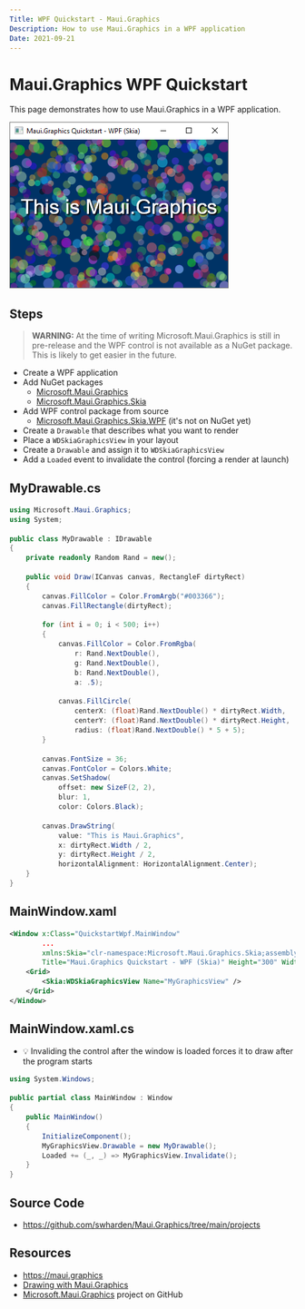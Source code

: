 ```yaml
---
Title: WPF Quickstart - Maui.Graphics
Description: How to use Maui.Graphics in a WPF application
Date: 2021-09-21
---
```


# Maui.Graphics WPF Quickstart

This page demonstrates how to use Maui.Graphics in a WPF application. 

<div class='text-center img-border'>

![](maui-graphics-quickstart-wpf.png)

</div>

## Steps

> **WARNING:** At the time of writing Microsoft.Maui.Graphics is still in pre-release and the WPF control is not available as a NuGet package. This is likely to get easier in the future.

* Create a WPF application
* Add NuGet packages
  * [Microsoft.Maui.Graphics](https://www.nuget.org/packages/Microsoft.Maui.Graphics)
  * [Microsoft.Maui.Graphics.Skia](https://www.nuget.org/packages/Microsoft.Maui.Graphics.Skia)
* Add WPF control package from source
  * [Microsoft.Maui.Graphics.Skia.WPF](https://github.com/dotnet/Microsoft.Maui.Graphics/tree/main/src/Microsoft.Maui.Graphics.Skia.WPF) (it's not on NuGet yet)
* Create a `Drawable` that describes what you want to render
* Place a `WDSkiaGraphicsView` in your layout
* Create a `Drawable` and assign it to `WDSkiaGraphicsView`
* Add a `Loaded` event to invalidate the control (forcing a render at launch)

## MyDrawable.cs
```cs
using Microsoft.Maui.Graphics;
using System;

public class MyDrawable : IDrawable
{
    private readonly Random Rand = new();

    public void Draw(ICanvas canvas, RectangleF dirtyRect)
    {
        canvas.FillColor = Color.FromArgb("#003366");
        canvas.FillRectangle(dirtyRect);

        for (int i = 0; i < 500; i++)
        {
            canvas.FillColor = Color.FromRgba(
                r: Rand.NextDouble(),
                g: Rand.NextDouble(),
                b: Rand.NextDouble(),
                a: .5);

            canvas.FillCircle(
                centerX: (float)Rand.NextDouble() * dirtyRect.Width,
                centerY: (float)Rand.NextDouble() * dirtyRect.Height,
                radius: (float)Rand.NextDouble() * 5 + 5);
        }

        canvas.FontSize = 36;
        canvas.FontColor = Colors.White;
        canvas.SetShadow(
            offset: new SizeF(2, 2),
            blur: 1,
            color: Colors.Black);

        canvas.DrawString(
            value: "This is Maui.Graphics",
            x: dirtyRect.Width / 2,
            y: dirtyRect.Height / 2,
            horizontalAlignment: HorizontalAlignment.Center);
    }
}
```

## MainWindow.xaml

```xml
<Window x:Class="QuickstartWpf.MainWindow"
        ...
        xmlns:Skia="clr-namespace:Microsoft.Maui.Graphics.Skia;assembly=Microsoft.Maui.Graphics.Skia.WPF"
        Title="Maui.Graphics Quickstart - WPF (Skia)" Height="300" Width="400">
    <Grid>
        <Skia:WDSkiaGraphicsView Name="MyGraphicsView" />
    </Grid>
</Window>
```

## MainWindow.xaml.cs

* 💡 Invaliding the control after the window is loaded forces it to draw after the program starts

```cs
using System.Windows;

public partial class MainWindow : Window
{
    public MainWindow()
    {
        InitializeComponent();
        MyGraphicsView.Drawable = new MyDrawable();
        Loaded += (_, _) => MyGraphicsView.Invalidate();
    }
}
```

## Source Code

* https://github.com/swharden/Maui.Graphics/tree/main/projects

## Resources
* https://maui.graphics
* [Drawing with Maui.Graphics](https://swharden.com/blog/2021-09-10-maui-graphics)
* [Microsoft.Maui.Graphics](https://github.com/dotnet/Microsoft.Maui.Graphics) project on GitHub